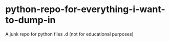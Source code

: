 # python-repo-for-everything-i-want-to-dump-in
A junk repo for python files .d (not for educational purposes)

